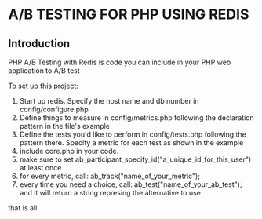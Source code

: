 A/B TESTING FOR PHP USING REDIS
===============================

Introduction
------------

PHP A/B Testing with Redis is code you can include in your PHP web application to A/B test

To set up this project:

1. Start up redis. Specify the host name and db number in config/configure.php
2. Define things to measure in config/metrics.php following the declaration pattern in the file's example
3. Define the tests you'd like to perform in config/tests.php following the pattern there. Specify a metric for each test as shown in the example
4. include core.php in your code.
5. make sure to set ab_participant_specify_id("a_unique_id_for_this_user") at least once
6. for every metric, call: ab_track("name_of_your_metric");
7. every time you need a choice, call: ab_test("name_of_your_ab_test"); and it will return a string represing the alternative to use

that is all.